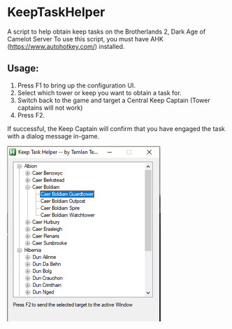 # KeepTaskHelper
A script to help obtain keep tasks on the Brotherlands 2, Dark Age of Camelot Server
To use this script, you must have AHK (https://www.autohotkey.com/) installed.
## Usage:
1. Press F1 to bring up the configuration UI.
2. Select which tower or keep you want to obtain a task for. 
3. Switch back to the game and target a Central Keep Captain (Tower captains will not work)
4. Press F2. 

If successful, the Keep Captain will confirm that you have engaged the task with a dialog message in-game.

![Keep Task UI](/KeepTaskHelperUI.png)
